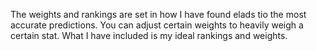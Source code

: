 The weights and rankings are set in how I have found elads tio the most accurate predictions. You can adjust certain weights to heavily weigh a certain stat. What I have included is my ideal rankings and weights.
